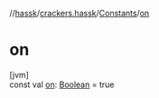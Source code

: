 //[hassk](../../../index.md)/[crackers.hassk](../index.md)/[Constants](index.md)/[on](on.md)

# on

[jvm]\
const val [on](on.md): [Boolean](https://kotlinlang.org/api/latest/jvm/stdlib/kotlin/-boolean/index.html) = true
